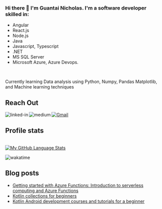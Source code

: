 ### Hi there 👋 I'm Guantai Nicholas. I'm a software developer skilled in:
- Angular
- React.js
- Node.js
- Java
- Javascript, Typescript
- .NET
- MS SQL Server
- Microsoft Azure, Azure Devops.

<br>

Currently learning Data analysis using Python, Numpy, Pandas Matplotlib, and Machine learning techniques

## Reach Out
[<img align="left" alt="linked-in" src="https://img.shields.io/badge/linkedin-%230077B5.svg?&style=for-the-badge&logo=linkedin&logoColor=white" />](https://www.linkedin.com/in/nicholasguantai/)

[<img align="left" alt="medium" src="https://img.shields.io/badge/medium-%2312100E.svg?&style=for-the-badge&logo=medium&logoColor=white" />](https://nicholasguantai.medium.com/)

[![Gmail](https://img.shields.io/badge/Gmail-D14836?style=for-the-badge&logo=gmail&logoColor=white)](mailto:nicholasguantai528@gmail.com)
<br>

## Profile stats

<!-- [![My GitHub Stats](https://github-readme-stats.vercel.app/api/?username=NickyGuants&count_private=true&theme=tokyonight&showicons=true)]() -->

<br>  [![My GitHub Language Stats](https://github-readme-stats.vercel.app/api/top-langs/?username=NickyGuants&langs_count=10&theme=tokyonight)]()

<img align="center" alt="wakatime" src="https://wakatime.com/badge/user/dfba5cf4-312a-47b8-a74f-e95949251991.svg?&style=for-the-badge&logo=wakatime&logoColor=white" />

## Blog posts
<!-- BLOG-POST-LIST:START -->
- [Getting started with Azure Functions: Introduction to serverless computing and Azure Functions](https://medium.com/@nicholasguantai/getting-started-with-azure-functions-introduction-to-serverless-computing-and-azure-functions-77d28377900)
- [Kotlin collections for beginners](https://nicholasguantai.medium.com/kotlin-collections-for-beginners-b1bb91f79a52?source=rss-2b17da397be8)
- [Kotlin Android development courses and tutorials for a beginner](https://nicholasguantai.medium.com/kotlin-android-development-courses-and-tutorials-for-a-beginner-4ade55a592f1?source=rss-2b17da397be8)
<!-- BLOG-POST-LIST:END -->


